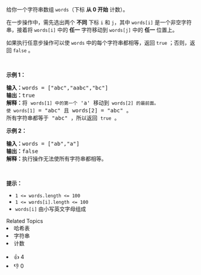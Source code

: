 <p>给你一个字符串数组 <code>words</code>（下标 <strong>从 0 开始</strong> 计数）。</p>

<p>在一步操作中，需先选出两个 <strong>不同</strong> 下标 <code>i</code> 和 <code>j</code>，其中 <code>words[i]</code> 是一个非空字符串，接着将 <code>words[i]</code> 中的 <strong>任一</strong> 字符移动到 <code>words[j]</code> 中的 <strong>任一</strong> 位置上。</p>

<p>如果执行任意步操作可以使 <code>words</code> 中的每个字符串都相等，返回 <code>true</code><em> </em>；否则，返回<em> </em><code>false</code> 。</p>

<p> </p>

<p><strong>示例 1：</strong></p>

<pre><strong>输入：</strong>words = ["abc","aabc","bc"]
<strong>输出：</strong>true
<strong>解释：</strong>将 <code>words[1] 中的第一个</code> 'a' 移动到<code> words[2] 的最前面。
使 </code><code>words[1]</code> = "abc" 且 words[2] = "abc" 。
所有字符串都等于 "abc" ，所以返回 <code>true</code> 。
</pre>

<p><strong>示例 2：</strong></p>

<pre><strong>输入：</strong>words = ["ab","a"]
<strong>输出：</strong>false
<strong>解释：</strong>执行操作无法使所有字符串都相等。
</pre>

<p> </p>

<p><strong>提示：</strong></p>

<ul>
	<li><code>1 &lt;= words.length &lt;= 100</code></li>
	<li><code>1 &lt;= words[i].length &lt;= 100</code></li>
	<li><code>words[i]</code> 由小写英文字母组成</li>
</ul>
<div><div>Related Topics</div><div><li>哈希表</li><li>字符串</li><li>计数</li></div></div><br><div><li>👍 4</li><li>👎 0</li></div>